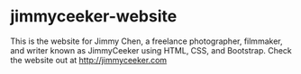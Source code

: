 # jimmyceeker-website
This is the website for Jimmy Chen, a freelance photographer, filmmaker, and writer known as JimmyCeeker using HTML, CSS, and Bootstrap.
Check the website out at http://jimmyceeker.com
